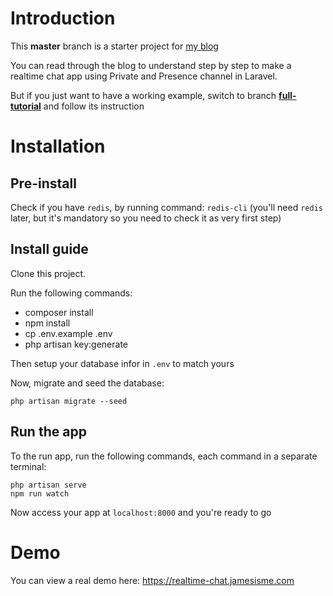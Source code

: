 # Introduction
This **master** branch is a starter project for [my blog](https://viblo.asia/p/viet-ung-dung-chat-trong-laravel-su-dung-private-va-presence-channel-OeVKBRLrKkW)

You can read through the blog to understand step by step to make a realtime chat app using Private and Presence channel in Laravel.

But if you just want to have a working example, switch to branch [**full-tutorial**](https://github.com/maitrungduc1410/private-realtime-chat/tree/full-tutorial) and follow its instruction
# Installation
## Pre-install
Check if you have `redis`, by running command: `redis-cli` (you'll need `redis` later, but it's mandatory so you need to check it as very first step)
## Install guide
Clone this project.

Run the following commands:
- composer install
- npm install
- cp .env.example .env
- php artisan key:generate

Then setup your database infor in `.env` to match yours

Now, migrate and seed the database:
```
php artisan migrate --seed
```
## Run the app
To the run app, run the following commands, each command in a separate terminal:
```
php artisan serve
npm run watch
```

Now access your app at `localhost:8000` and you're ready to go

# Demo

You can view a real demo here: https://realtime-chat.jamesisme.com